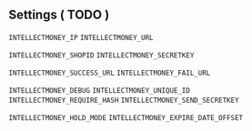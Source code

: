 Settings ( TODO )
-----------------

```INTELLECTMONEY_IP```
```INTELLECTMONEY_URL```

```INTELLECTMONEY_SHOPID```
```INTELLECTMONEY_SECRETKEY```

```INTELLECTMONEY_SUCCESS_URL```
```INTELLECTMONEY_FAIL_URL```

```INTELLECTMONEY_DEBUG```
```INTELLECTMONEY_UNIQUE_ID```
```INTELLECTMONEY_REQUIRE_HASH```
```INTELLECTMONEY_SEND_SECRETKEY```

```INTELLECTMONEY_HOLD_MODE```
```INTELLECTMONEY_EXPIRE_DATE_OFFSET```
